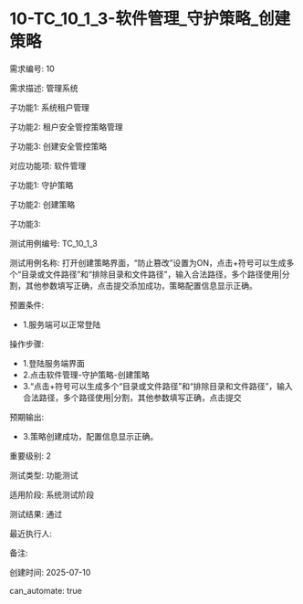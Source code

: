# 10-TC_10_1_3-软件管理_守护策略_创建策略

需求编号: 10

需求描述: 管理系统

子功能1: 系统租户管理

子功能2: 租户安全管控策略管理

子功能3: 创建安全管控策略


对应功能项: 软件管理

子功能1: 守护策略

子功能2: 创建策略

子功能3: 


测试用例编号: TC_10_1_3

测试用例名称: 打开创建策略界面，“防止篡改”设置为ON，点击+符号可以生成多个“目录或文件路径”和“排除目录和文件路径”，输入合法路径，多个路径使用|分割，其他参数填写正确，点击提交添加成功，策略配置信息显示正确。

预置条件:
- 1.服务端可以正常登陆

操作步骤:
- 1.登陆服务端界面
- 2.点击软件管理-守护策略-创建策略
- 3.“点击+符号可以生成多个“目录或文件路径”和“排除目录和文件路径”，输入合法路径，多个路径使用|分割，其他参数填写正确，点击提交

预期输出:
- 3.策略创建成功，配置信息显示正确。

重要级别: 2

测试类型: 功能测试

适用阶段: 系统测试阶段

测试结果: 通过

最近执行人: 

备注: 

创建时间: 2025-07-10

can_automate: true

